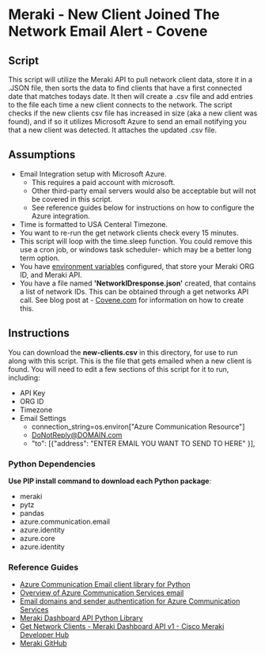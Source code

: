 #  Meraki - New Client Joined The Network Email Alert - Covene
## Script
This script will utilize the Meraki API to pull network client data, store it in a .JSON file, then sorts the data to find clients that have a first connected date that matches todays date. It then will create a .csv file and add entries to the file each time a new client connects to the network. The script checks if the new clients csv file has increased in size (aka a new client was found), and if so it utilizes Microsoft Azure to send an email notifying you that a new client was detected. It attaches the updated .csv file. 
## Assumptions

- Email Integration setup with Microsoft Azure.
    - This requires a paid account with microsoft.
    - Other third-party email servers would also be acceptable but will not be covered in this script. 
    - See reference guides below for instructions on how to configure the Azure integration.
- Time is formatted to USA Centeral Timezone.
- You want to re-run the get network clients check every 15 minutes.
- This script will loop with the time.sleep function. You could remove this use a cron job, or windows task scheduler- which may be a better long term option. 
- You have [environment variables](https://www.freecodecamp.org/news/python-env-vars-how-to-get-an-environment-variable-in-python/) configured, that store your Meraki ORG ID, and Meraki API. 
- You have a file named **'NetworkIDresponse.json'** created, that contains a list of network IDs. This can be obtained through a get networks API call. See blog post at - [Covene.com](https://covene.com/news-blog/)  for information on how to create this. 


## Instructions
You can download the **new-clients.csv** in this directory, for use to run along with this script. This is the file that gets emailed when a new client is found. You will need to edit a few sections of this script for it to run, including:
- API Key
- ORG ID
- Timezone
- Email Settings
    - connection_string=os.environ["Azure Communication Resource"]
    - DoNotReply@DOMAIN.com
    - "to": [{"address": "ENTER EMAIL YOU WANT TO SEND TO HERE" }],

### Python Dependencies
**Use PIP install command to download each Python package**:
- meraki
- pytz
- pandas
- azure.communication.email
- azure.identity
- azure.core
- azure.identity

### Reference Guides
- [Azure Communication Email client library for Python](https://learn.microsoft.com/en-us/python/api/overview/azure/communication-email-readme?view=azure-python/)
- [Overview of Azure Communication Services email](https://learn.microsoft.com/en-us/azure/communication-services/concepts/email/email-overview)
- [Email domains and sender authentication for Azure Communication Services](https://learn.microsoft.com/en-us/azure/communication-services/concepts/email/email-domain-and-sender-authentication)
- [Meraki Dashboard API Python Library](https://developer.cisco.com/meraki/api-v1/python/)
- [Get Network Clients - Meraki Dashboard API v1 - Cisco Meraki Developer Hub](https://developer.cisco.com/meraki/api-v1/get-network-clients/)
- [Meraki GitHub](https://github.com/meraki/dashboard-api-python/blob/main/README.md)
